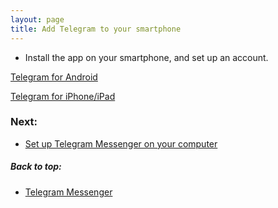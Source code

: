 ```yaml
---
layout: page
title: Add Telegram to your smartphone
---
```


- Install the app on your smartphone, and set up an account.

[Telegram for Android](https://play.google.com/store/apps/details?id=org.telegram.messenger&hl=en_US&gl=US)

[Telegram for iPhone/iPad](https://apps.apple.com/app/telegram-messenger/id686449807)


### Next:
- [Set up Telegram Messenger on your computer](telegram_setup.html)

##### Back to top:
- [Telegram Messenger](telegram.html)
